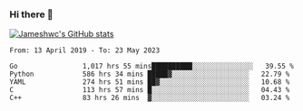 ### Hi there 👋

[![Jameshwc's GitHub stats](https://github-readme-stats.vercel.app/api?username=jameshwc)](https://github.com/anuraghazra/github-readme-stats)

<!--START_SECTION:waka-->

```text
From: 13 April 2019 - To: 23 May 2023

Go                1,017 hrs 55 mins██████████░░░░░░░░░░░░░░░   39.55 %
Python            586 hrs 34 mins █████▓░░░░░░░░░░░░░░░░░░░   22.79 %
YAML              274 hrs 51 mins ██▓░░░░░░░░░░░░░░░░░░░░░░   10.68 %
C                 113 hrs 57 mins █░░░░░░░░░░░░░░░░░░░░░░░░   04.43 %
C++               83 hrs 26 mins  ▓░░░░░░░░░░░░░░░░░░░░░░░░   03.24 %
```

<!--END_SECTION:waka-->